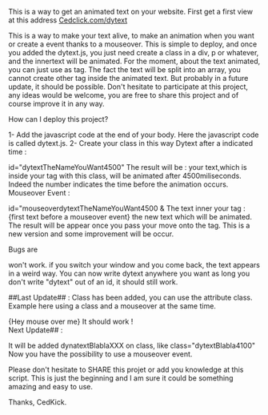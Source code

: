 This is a way to get an animated text on your website. First get a first view at this address <a href="http://cedclick.com/dytect">Cedclick.com/dytext</a>

This is a way to make your text alive, to make an animation when you want or create a event thanks to a mouseover. This is simple to deploy, and once you added the dytext.js, you just need create a class in a div, p or whatever, and the innertext will be animated. For the moment, about the text animated, you can just use 
as tag. The fact the text will be split into an array, you cannot create other tag inside the animated text. But probably in a future update, it should be possible. Don't hesitate to participate at this project, any ideas would be welcome, you are free to share this project and of course improve it in any way.

How can I deploy this project?

1- Add the javascript code at the end of your body. Here the javascript code is called dytext.js.
2- Create your class in this way
Dytext after a indicated time :

id="dytextTheNameYouWant4500" The result will be : your text,which is inside your tag with this class, will be animated after 4500miliseconds. Indeed the number indicates the time before the animation occurs.
Mouseover Event :

id="mouseoverdytextTheNameYouWant4500 & The text inner your tag : {first text before a mouseover event} the new text which will be animated. The result will be appear once you pass your move onto the tag.
This is a new version and some improvement will be occur.

Bugs are

won't work. if you switch your window and you come back, the text appears in a weird way. You can now write dytext anywhere you want as long you don't write "dytext" out of an id, it should still work.


##Last Update## : Class has been added, you can use the attribute class. Example here using a class and a mouseover at the same time. <div class="mouseoverdytext600">{Hey mouse over me}  It should work !</div>
Next Update## :


It will be added dynatextBlablaXXX on class, like class="dytextBlabla4100" Now you have the possibility to use a mouseover event.

Please don't hesitate to SHARE this projet or add you knowledge at this script. This is just the beginning and I am sure it could be something amazing and easy to use.

Thanks, CedKick.
<script src="http://cedclick.com/dytext.js"></script>
